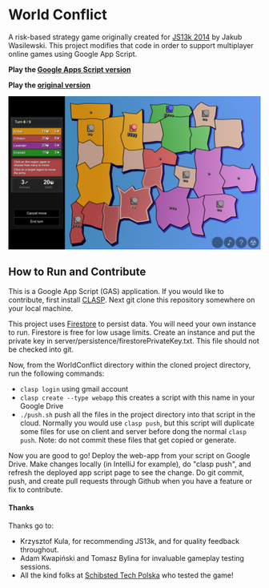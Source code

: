 World Conflict
================

A risk-based strategy game originally created for [JS13k 2014](http://js13kgames.com/) by Jakub Wasilewski. This project modifies that code in order to support multiplayer online games using Google App Script. 

**Play the [Google Apps Script version](https://script.google.com/macros/s/AKfycbxM8hi7pTwGz5TwrYummeqWnpnKAa6SWEDCfIBAPK8TBjImVS8/exec)**

**Play the [original version](http://wasyl.eu/games/compact-conflict/play.html)**

![Example Game](images/game_middle.PNG)


## How to Run and Contribute

This is a Google App Script (GAS) application. 
If you would like to contribute, first install [CLASP](https://github.com/google/clasp).
Next git clone this repository somewhere on your local machine. 

This project uses [Firestore](https://firebase.google.com/docs/firestore) to persist data. You will need your own instance to run. Firestore is free for low usage limits. Create an instance and put the private key in server/persistence/firestorePrivateKey.txt. This file should not be checked into git. 

Now, from the WorldConflict directory within the cloned project directory, run the following commands:
* `clasp login`    using gmail account
* `clasp create --type webapp` this creates a script with this name in your Google Drive
* `./push.sh`  push all the files in the project directory into that script in the cloud. Normally you would use `clasp push`, but this script will duplicate some files for use on client and server before dong the normal `clasp push`. Note: do not commit these files that get copied or generate.
  
Now you are good to go! Deploy the web-app from your script on Google Drive.
Make changes locally (in IntelliJ for example), do "clasp push", and refresh the deployed app script page to see the change. 
Do git commit, push, and create pull requests through Github when you have a feature or fix to contribute.


#### Thanks

Thanks go to:

* Krzysztof Kula, for recommending JS13k, and for quality feedback throughout.
* Adam Kwapiński and Tomasz Bylina for invaluable gameplay testing sessions.
* All the kind folks at [Schibsted Tech Polska](http://schibsted.pl/) who tested the game!
